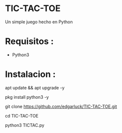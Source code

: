 # TIC-TAC-TOE
Un simple juego hecho en Python


# Requisitos :

* Python3


# Instalacion :


apt update && apt upgrade -y

pkg install python3 -y

git clone https://github.com/edgarluck/TIC-TAC-TOE.git

cd TIC-TAC-TOE

python3 TICTAC.py
